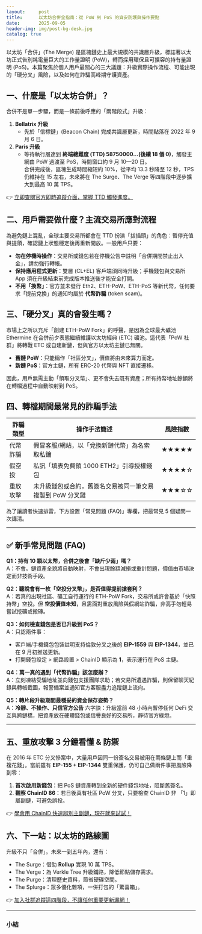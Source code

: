```yaml
---
layout:     post
title:      以太坊合併全指南：從 PoW 到 PoS 的資安防護與操作要點
date:       2025-09-05
header-img: img/post-bg-desk.jpg
catalog: true
---
```


以太坊「合併」(The Merge) 是區塊鏈史上最大規模的共識層升級，標誌著以太坊正式告別耗電量巨大的工作量證明 (PoW)，轉而採用環保且可擴容的持有量證明 (PoS)。本篇聚焦於個人用戶最關心的三大議題：升級實際操作流程、可能出現的「硬分叉」風險，以及如何在詐騙高峰期守護資產。

## 一、什麼是「以太坊合併」？

合併不是單一步驟，而是一條前後呼應的「兩階段式」升級：

1. **Bellatrix 升級**  
   - 先於「信標鏈」(Beacon Chain) 完成共識層更新，時間點落在 2022 年 9 月 6 日。  
2. **Paris 升級**  
   - 等待執行層達到 **終端總難度 (TTD) 58750000…(後續 18 個 0)**，觸發主網由 PoW 過渡至 PoS，時間窗口約 9 月 10—20 日。  
合併完成後，區塊生成時間縮短約 10%，從平均 13.3 秒降至 12 秒，TPS 仍維持在 15 左右，未來將在 The Surge、The Verge 等四階段中逐步擴大到最高 10 萬 TPS。

👉 [立即查閱官方即時追蹤介面，掌握 TTD 觸發進度。](https://okxdog.com/)

## 二、用戶需要做什麼？主流交易所應對流程

為避免鏈上混亂，全球主要交易所都會在 TTD 扮演「拔插頭」的角色：暫停充值與提領，確認鏈上狀態穩定後再重新開放。一般用戶只要：

- **勿在停機時操作**：交易所或錢包若在停機公告中註明「合併期間禁止出入金」，請勿強行轉帳。  
- **保持應用程式更新**：雙層 (CL+EL) 客戶端須同時升級；手機錢包與交易所 App 須在升級結束前完成版本推送後才能安全打開。  
- **不用「換幣」**：官方並未發行 Eth2、ETH-PoW、ETH-PoS 等新代幣，任何要求「提前兌換」的通知均屬於 **代幣詐騙** (token scam)。

## 三、「硬分叉」真的會發生嗎？

市場上之所以充斥「創建 ETH-PoW Fork」的呼聲，是因為全球最大礦池 Ethermine 在合併前夕表態繼續維護以太坊經典 (ETC) 礦池。這代表「PoW 社群」將轉戰 ETC 或自建新鏈，但與官方以太坊主鏈已無關。

- **舊鏈 PoW**：只能稱作「社區分叉」，價值將由未來算力而定。  
- **新鏈 PoS**：官方主鏈，所有 ERC-20 代幣與 NFT 直接遷移。

因此，用戶無需主動「領取分叉幣」、更不會失去既有資產；所有持幣地址餘額將在轉檔過程中自動映射到 PoS。

## 四、轉檔期間最常見的詐騙手法

| 詐騙類型      | 操作手法簡述                                                          | 風險指數 |
| ------------- | --------------------------------------------------------------------- | -------- |
| 代幣詐騙      | 假冒客服/網站，以「兌換新鏈代幣」為名索取私鑰                         | ★★★★★  |
| 假空投        | 私訊「填表免費領 1000 ETH2」引導授權錢包                               | ★★★★☆  |
| 重放攻擊      | 未升級錢包或合約，舊簽名交易被同一筆交易複製到 PoW 分叉鏈             | ★★★☆☆  |

為了讓讀者快速排雷，下方設置「常見問題 (FAQ)」專欄，把最常見 5 個疑問一次講清。

---

## ✅ 新手常見問題 (FAQ)

**Q1：持有 10 顆以太幣，合併之後會「缺斤少兩」嗎？**  
A：不會。鏈資產全貌將自動映射，不會出現餘額減損或重計問題，價值由市場決定而非技術手段。

**Q2：聽說會有一枚「空投分叉幣」，是否值得提前搶套利？**  
A：若真的出現社區、礦工自行運行的 ETH-PoW Fork，交易所或許會基於「快照持幣」空投。但 **空投價值未知**，且需面對重放風險與假網站詐騙，非高手勿輕易嘗試挖礦或搬磚。

**Q3：如何檢查錢包是否已升級到 PoS？**  
A：只認兩件事：  
- 客戶端/手機錢包包裝註明支持倫敦分叉之後的 **EIP-1559** 與 **EIP-1344**，並已在 9 月初推送更新。  
- 打開錢包設定 > 網路設置 > ChainID 顯示為 **1**，表示運行在 PoS 主鏈。

**Q4：萬一真的遇到「代幣詐騙」該怎麼辦？**  
A：立刻凍結受騙地址並向錢包支援團隊求助；若交易所遭遇詐騙，則保留聊天紀錄與轉帳截圖，報警備案並通知官方客服盡力追蹤鏈上流向。

**Q5：轉片段升級期間最穩妥的資金保存姿勢？**  
A：**冷靜、不操作、只信官方公告** 六字訣：升級當前 48 小時內暫停任何 DeFi 交互與跨鏈橋，把資產放在硬體錢包或信譽良好的交易所，靜待官方綠燈。

---

## 五、重放攻擊 3 分鐘看懂 & 防禦

在 2016 年 ETC 分叉慘案中，大量用戶因同一份簽名交易被用在兩條鏈上而「重複花錢」。當前雖有 **EIP-155 + EIP-1344** 雙重保護，仍可自己做兩件事把風險降到零：

1. **首次啟用新錢包**：把 PoS 鏈資產轉到全新的硬件錢包地址，阻斷舊簽名。  
2. **觀察 ChainID 86**：若日後真有社區 PoW 分叉，只要檢查 ChainID 非 「1」即屬副鏈，可避免誤投。

👉 [學會用 ChainID 快速辨別主副鏈，現在就來試試！](https://okxdog.com/)

## 六、下一站：以太坊的路線圖

升級不只「合併」。未來一到五年內，還有：

- The Surge：借助 **Rollup** 實現 10 萬 TPS。  
- The Verge：為 Verkle Tree 升級鋪路，降低節點儲存需求。  
- The Purge：清理歷史資料，節省硬碟空間。  
- The Splurge：眾多優化雜項，一併打包的「驚喜箱」。

👉 [加入社群追蹤這四階段，不讓任何重要更新漏網！](https://okxdog.com/)

---

### 小結